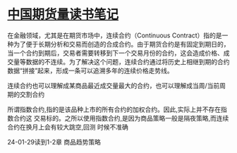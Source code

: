 # [中国期货量读书笔记](/2024/01/chinese_futures_quantitative_notes.md)

在金融领域，尤其是在期货市场中，连续合约（Continuous Contract）指的是一种为了便于长期分析和交易而创造的合成合约。由于期货合约是有固定到期日的，当一个合约到期后，交易者需要转移到下一个交易月份的合约，这会造成价格、成交量等数据的不连续。为了解决这个问题，连续合约通过将历史上相继到期的合约数据“拼接”起来，形成一条可以追溯多年的连续价格走势线。

连续合约也可以理解成某商品最近成交量最大的合约，也可以理解成当周/当前周期的交割合约

所谓指数合约,指的是该品种上市的所有合约的加权合约。因此,实际上并不存在指数合约这
交易标的。之所以使用指数合约,是因为商品策略一般是隔夜策略,而连续合约在换月上会有较大跳空,回测
时候不准确

24-01-29读到1-2章 商品趋势策略
